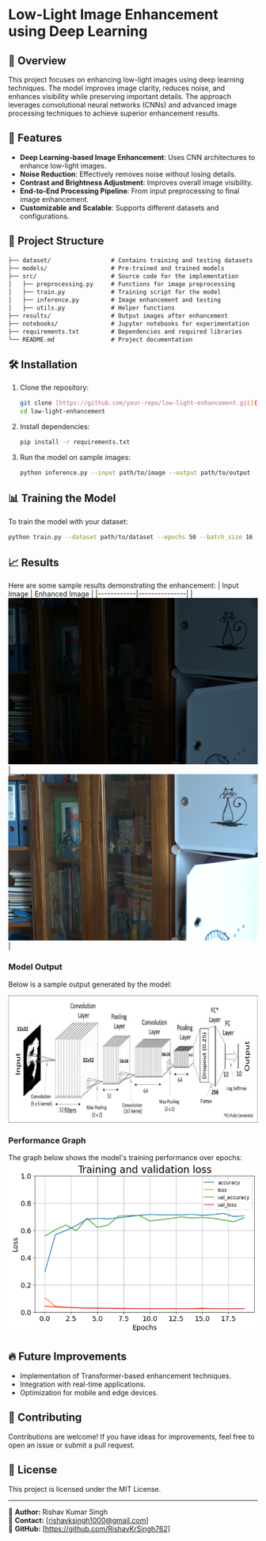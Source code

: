 # Low-Light Image Enhancement using Deep Learning

## 🌟 Overview
This project focuses on enhancing low-light images using deep learning techniques. The model improves image clarity, reduces noise, and enhances visibility while preserving important details. The approach leverages convolutional neural networks (CNNs) and advanced image processing techniques to achieve superior enhancement results.

## 🚀 Features
- **Deep Learning-based Image Enhancement**: Uses CNN architectures to enhance low-light images.
- **Noise Reduction**: Effectively removes noise without losing details.
- **Contrast and Brightness Adjustment**: Improves overall image visibility.
- **End-to-End Processing Pipeline**: From input preprocessing to final image enhancement.
- **Customizable and Scalable**: Supports different datasets and configurations.

## 📂 Project Structure
```
├── dataset/                 # Contains training and testing datasets
├── models/                  # Pre-trained and trained models
├── src/                     # Source code for the implementation
│   ├── preprocessing.py     # Functions for image preprocessing
│   ├── train.py             # Training script for the model
│   ├── inference.py         # Image enhancement and testing
│   ├── utils.py             # Helper functions
├── results/                 # Output images after enhancement
├── notebooks/               # Jupyter notebooks for experimentation
├── requirements.txt         # Dependencies and required libraries
└── README.md                # Project documentation
```

## 🛠️ Installation
1. Clone the repository:
   ```bash
   git clone [https://github.com/your-repo/low-light-enhancement.git](https://github.com/RishavKrSingh762/VisionX-Enhancing-vision-in-low-light-conditions-using-CNN)
   cd low-light-enhancement
   ```
2. Install dependencies:
   ```bash
   pip install -r requirements.txt
   ```
3. Run the model on sample images:
   ```bash
   python inference.py --input path/to/image --output path/to/output
   ```

## 📊 Training the Model
To train the model with your dataset:
```bash
python train.py --dataset path/to/dataset --epochs 50 --batch_size 16
```

## 📈 Results
Here are some sample results demonstrating the enhancement:
| Input Image | Enhanced Image |
|------------|---------------|
| ![alt text](2.png) | ![alt text](2-1.png) |

### Model Output
Below is a sample output generated by the model:

![alt text](model.jpg)

### Performance Graph
The graph below shows the model's training performance over epochs:
![alt text](image.png)

## 🔥 Future Improvements
- Implementation of Transformer-based enhancement techniques.
- Integration with real-time applications.
- Optimization for mobile and edge devices.

## 🤝 Contributing
Contributions are welcome! If you have ideas for improvements, feel free to open an issue or submit a pull request.

## 📜 License
This project is licensed under the MIT License.

---
📌 **Author:** Rishav Kumar Singh  
📧 **Contact:** [rishavksingh1000@gmail.com]  
🔗 **GitHub:** [https://github.com/RishavKrSingh762]


